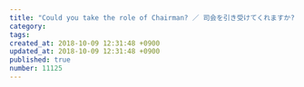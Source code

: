 ```yaml
---
title: "Could you take the role of Chairman? ／ 司会を引き受けてくれますか? 2014-02-02"
category: 
tags: 
created_at: 2018-10-09 12:31:48 +0900
updated_at: 2018-10-09 12:31:48 +0900
published: true
number: 11125
---
```



